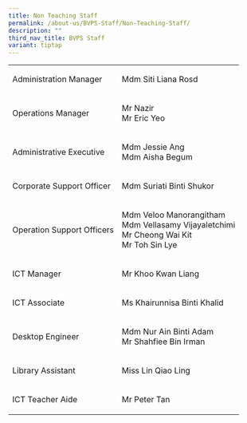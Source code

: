 ```yaml
---
title: Non Teaching Staff
permalink: /about-us/BVPS-Staff/Non-Teaching-Staff/
description: ""
third_nav_title: BVPS Staff
variant: tiptap
---
```

<table><tbody><tr><td rowspan="1" colspan="1"><p>Administration Manager</p></td><td rowspan="1" colspan="1"><p>Mdm Siti Liana Rosd</p></td></tr><tr><td rowspan="1" colspan="1"><p>Operations Manager</p></td><td rowspan="1" colspan="1"><p>Mr Nazir<br>Mr Eric Yeo</p></td></tr><tr><td rowspan="1" colspan="1"><p>Administrative Executive</p></td><td rowspan="1" colspan="1"><p>Mdm Jessie Ang<br>Mdm Aisha Begum</p></td></tr><tr><td rowspan="1" colspan="1"><p>Corporate Support Officer</p></td><td rowspan="1" colspan="1"><p>Mdm Suriati Binti Shukor</p></td></tr><tr><td rowspan="1" colspan="1"><p>Operation Support Officers</p></td><td rowspan="1" colspan="1"><p>Mdm Veloo Manorangitham<br>Mdm Vellasamy Vijayaletchimi<br>Mr Cheong Wai Kit<br>Mr Toh Sin Lye<br></p></td></tr><tr><td rowspan="1" colspan="1"><p>ICT Manager</p></td><td rowspan="1" colspan="1"><p>Mr Khoo Kwan Liang</p></td></tr><tr><td rowspan="1" colspan="1"><p>ICT Associate</p></td><td rowspan="1" colspan="1"><p>Ms Khairunnisa Binti Khalid</p></td></tr><tr><td rowspan="1" colspan="1"><p>Desktop Engineer</p></td><td rowspan="1" colspan="1"><p>Mdm Nur Ain Binti Adam<br>Mr Shahfiee Bin Irman</p></td></tr><tr><td rowspan="1" colspan="1"><p>Library Assistant</p></td><td rowspan="1" colspan="1"><p>Miss Lin Qiao Ling</p></td></tr><tr><td rowspan="1" colspan="1"><p>ICT Teacher Aide</p></td><td rowspan="1" colspan="1"><p>Mr Peter Tan</p></td></tr></tbody></table><p></p>